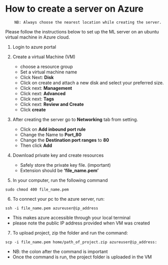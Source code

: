 # How to create a server on Azure
        NB: Always choose the nearest location while creating the server.
Please follow the instructions below to set up the ML server on an ubuntu virtual machine in Azure
cloud.
1.  Login to azure portal
2. Create a virtual Machine (VM)
    * choose a resource group
    * Set a virtual machine name
    - Click Next: **Disk**
    - Click on create and attach a new disk and select your preferred size.
    - Click next: **Management**
    - Click next: **Advanced**
    - Click next: **Tags**
    - Click next: **Review and Create**
    - Click **create**

3. After creating the server go to **Networking** tab from setting.
    - Click on **Add inbound port rule**
    - Change the Name to **Port_80**
    - Change the **Destination port ranges** to **80**
    - Then click **Add**

4. Download private key and create resources
    - Safely store the private key file. (important)
    - Extension should be **‘file_name.pem’**

5. In your computer, run the following command
```
sudo chmod 400 file_name.pem
```

6. To connect your pc to the azure server, run:
```
ssh -i file_name.pem azureuser@ip_address
```
* This makes azure accessible through your local terminal
* please note the public IP address provided when VM was created
7. To upload project, zip the folder and run the command:
``` 
scp -i file_name.pem home/path_of_project.zip azureuser@ip_address:
```
* NB: the colon after the command is important
* Once the command is run, the project folder is uploaded in the VM
